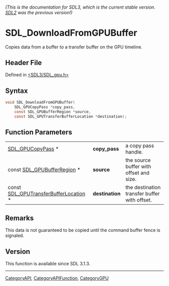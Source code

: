###### (This is the documentation for SDL3, which is the current stable version. [SDL2](https://wiki.libsdl.org/SDL2/) was the previous version!)
# SDL_DownloadFromGPUBuffer

Copies data from a buffer to a transfer buffer on the GPU timeline.

## Header File

Defined in [<SDL3/SDL_gpu.h>](https://github.com/libsdl-org/SDL/blob/main/include/SDL3/SDL_gpu.h)

## Syntax

```c
void SDL_DownloadFromGPUBuffer(
    SDL_GPUCopyPass *copy_pass,
    const SDL_GPUBufferRegion *source,
    const SDL_GPUTransferBufferLocation *destination);
```

## Function Parameters

|                                                                        |                 |                                              |
| ---------------------------------------------------------------------- | --------------- | -------------------------------------------- |
| [SDL_GPUCopyPass](SDL_GPUCopyPass) *                                   | **copy_pass**   | a copy pass handle.                          |
| const [SDL_GPUBufferRegion](SDL_GPUBufferRegion) *                     | **source**      | the source buffer with offset and size.      |
| const [SDL_GPUTransferBufferLocation](SDL_GPUTransferBufferLocation) * | **destination** | the destination transfer buffer with offset. |

## Remarks

This data is not guaranteed to be copied until the command buffer fence is
signaled.

## Version

This function is available since SDL 3.1.3.

----
[CategoryAPI](CategoryAPI), [CategoryAPIFunction](CategoryAPIFunction), [CategoryGPU](CategoryGPU)

